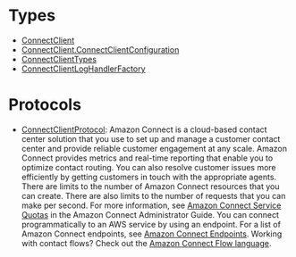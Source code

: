 # Types

  - [ConnectClient](/aws-sdk-swift/reference/0.x/AWSConnect/ConnectClient)
  - [ConnectClient.ConnectClientConfiguration](/aws-sdk-swift/reference/0.x/AWSConnect/ConnectClient_ConnectClientConfiguration)
  - [ConnectClientTypes](/aws-sdk-swift/reference/0.x/AWSConnect/ConnectClientTypes)
  - [ConnectClientLogHandlerFactory](/aws-sdk-swift/reference/0.x/AWSConnect/ConnectClientLogHandlerFactory)

# Protocols

  - [ConnectClientProtocol](/aws-sdk-swift/reference/0.x/AWSConnect/ConnectClientProtocol):
    Amazon Connect is a cloud-based contact center solution that you use to set up and manage a customer contact center and provide reliable customer engagement at any scale. Amazon Connect provides metrics and real-time reporting that enable you to optimize contact routing. You can also resolve customer issues more efficiently by getting customers in touch with the appropriate agents. There are limits to the number of Amazon Connect resources that you can create. There are also limits to the number of requests that you can make per second. For more information, see [Amazon Connect Service Quotas](https://docs.aws.amazon.com/connect/latest/adminguide/amazon-connect-service-limits.html) in the Amazon Connect Administrator Guide. You can connect programmatically to an AWS service by using an endpoint. For a list of Amazon Connect endpoints, see [Amazon Connect Endpoints](https://docs.aws.amazon.com/general/latest/gr/connect_region.html). Working with contact flows? Check out the [Amazon Connect Flow language](https://docs.aws.amazon.com/connect/latest/adminguide/flow-language.html).
